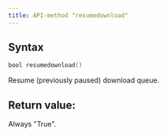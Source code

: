 ```yaml
---
title: API-method "resumedownload"
---
```

## Syntax
```swift
bool resumedownload() 
```

Resume (previously paused) download queue.

## Return value:
Always "True".
